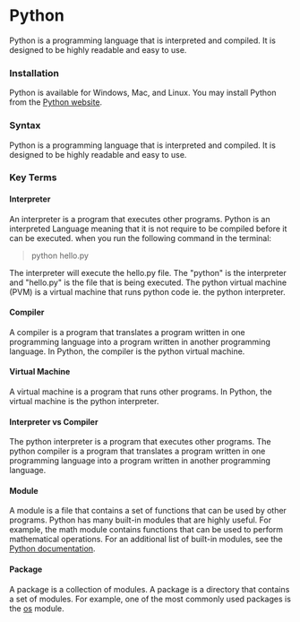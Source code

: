 # Python
Python is a programming language that is interpreted and compiled. It is designed to be highly readable and easy to use.
### Installation
Python is available for Windows, Mac, and Linux.
You may install Python from the [Python website](https://www.python.org/downloads/).
### Syntax
Python is a programming language that is interpreted and compiled. It is designed to be highly readable and easy to use.
### Key Terms
#### Interpreter
An interpreter is a program that executes other programs. Python is an interpreted Language meaning that it is not require to be compiled before it can be executed. 
when you run the following command in the terminal:

> python hello.py

The interpreter will execute the hello.py file. The "python" is the interpreter and "hello.py" is the file that is being executed. The python virtual machine (PVM) is a virtual machine that runs python code ie. the python interpreter.
#### Compiler
A compiler is a program that translates a program written in one programming language into a program written in another programming language. In Python, the compiler is the python virtual machine.
#### Virtual Machine
A virtual machine is a program that runs other programs. In Python, the virtual machine is the python interpreter.
#### Interpreter vs Compiler
The python interpreter is a program that executes other programs. The python compiler is a program that translates a program written in one programming language into a program written in another programming language.
#### Module
A module is a file that contains a set of functions that can be used by other programs. Python has many built-in modules that are highly useful. For example, the math module contains functions that can be used to perform mathematical operations. For an additional list of built-in modules, see the [Python documentation](https://docs.python.org/3/library/).
#### Package
A package is a collection of modules. A package is a directory that contains a set of modules. For example, one of the most commonly used packages is the [os](https://docs.python.org/3/library/os.html) module.
